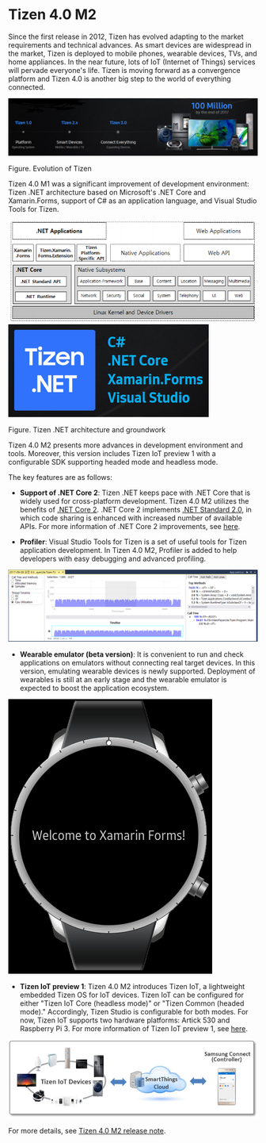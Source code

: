 # Tizen 4.0 M2

Since the first release in 2012, Tizen has evolved adapting to the market requirements and technical advances. As smart devices are widespread in the market, Tizen is deployed to mobile phones, wearable devices, TVs, and home appliances. In the near future, lots of IoT (Internet of Things) services will pervade everyone's life. Tizen is moving forward as a convergence platform and Tizen 4.0 is another big step to the world of everything connected.

![img](media/4.0_Tizen_Evolution.png)

Figure. Evolution of Tizen

Tizen 4.0 M1 was a significant improvement of development environment: Tizen .NET architecture based on Microsoft's .NET Core and Xamarin.Forms, support of C# as an application language, and Visual Studio Tools for Tizen.

![img](media/4.0_TizenArch.png)
![img](media/4.0_Tizen.NET.png)

Figure. Tizen .NET architecture and groundwork



Tizen 4.0 M2 presents more advances in development environment and tools. Moreover, this version includes Tizen IoT preview 1  with a configurable SDK supporting headed mode and headless mode.

The key features are as follows:
* **Support of .NET Core 2**: Tizen .NET keeps pace with .NET Core that is widely used for cross-platform development. Tizen 4.0 M2 utilizes the benefits of [.NET Core 2](https://github.com/dotnet/core/blob/master/release-notes/2.0/2.0.0.md).  .NET Core 2 implements [.NET Standard 2.0](https://docs.microsoft.com/en-us/dotnet/api/?view=netstandard-2.0), in which code sharing is enhanced with increased number of available APIs. For more information of .NET Core 2 improvements, see [here](https://blogs.msdn.microsoft.com/dotnet/2017/08/14/announcing-net-core-2-0/).


* **Profiler**: Visual Studio Tools for Tizen is a set of useful tools for Tizen application development. In Tizen 4.0 M2, Profiler is added to help developers with easy debugging and advanced profiling.

![Profiler](media/vstools_profiler.png)

* **Wearable emulator (beta version)**: It is convenient to run and check applications on emulators without connecting real target devices. In this version, emulating wearable devices is newly supported. Deployment of wearables is still at an early stage and the wearable emulator is expected to boost the application ecosystem.

![Wearable Emulator](media/wearable_emul.png)

* **Tizen IoT preview 1**: Tizen 4.0 M2 introduces Tizen IoT, a lightweight embedded Tizen OS for IoT devices. Tizen IoT can be configured for either "Tizen IoT Core (headless mode)" or "Tizen Common (headed mode)." Accordingly, Tizen Studio is configurable for both modes. For now, Tizen IoT supports two hardware platforms: Artick 530 and Raspberry Pi 3. For more information of Tizen IoT preview 1, see [here]().

![img](media/tizen_iot_preview.png)


For more details, see [Tizen 4.0 M2 release note]().
